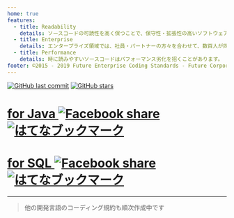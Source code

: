 ```yaml
---
home: true
features:
  - title: Readability
    details: ソースコードの可読性を高く保つことで、保守性・拡張性の高いソフトウェアを作ることができます。 しかし、可読性の指標は複数あり、デベロッパーごとに判断がブレ、それぞれのスタイルで記述すると、ソフトウェア全体で見たときの可読性が下がってしまいます。 本コーディング規約は、コーディング時の判断のブレを防ぎます。
  - title: Enterprise
    details: エンタープライズ領域では、社員・パートナーの方々を合わせて、数百人が同時に開発することも珍しくありません。 ちょっとした悩み、失敗も、人数が集まれば大変なコスト・リスクになります。 誰もが引っかかる落とし穴、悩みの種をあらかじめ排除します。
  - title: Performance
    details: 時に読みやすいソースコードはパフォーマンス劣化を招くことがあります。 しかし、常にパフォーマンスを優先したソースコードは人間の読めないソースコードになりがちです。 今、書こうとしているソースコードが、どの程度のパフォーマンスになるのか、指標を示すことで、ソフトウェア開発プロジェクトごとに最適なソースコードを選択することができます。
footer: ©2015 - 2019 Future Enterprise Coding Standards - Future Corporation
---
```


[![GitHub last commit](https://img.shields.io/github/last-commit/future-architect/coding-standards.svg)](https://github.com/future-architect/coding-standards)
[![GitHub stars](https://img.shields.io/github/stars/future-architect/coding-standards.svg?style=social&label=Stars&logo=github)](https://github.com/future-architect/coding-standards/stargazers)

# [for Java ![Facebook share](https://img.shields.io/badge/dynamic/json.svg?label=Facebook&url=https://graph.facebook.com/?id=https%3A%2F%2Ffuture-architect.github.io%2Fcoding-standards%2Fdocuments%2FforJava%2FJava%25E3%2582%25B3%25E3%2583%25BC%25E3%2583%2587%25E3%2582%25A3%25E3%2583%25B3%25E3%2582%25B0%25E8%25A6%258F%25E7%25B4%2584.html&query=$.share.share_count&prefix=share+&colorB=4267b2&maxAge=3600) ![はてなブックマーク](https://img.shields.io/badge/dynamic/json.svg?label=はてなブックマーク&suffix=+users&query=$.count&url=http://b.hatena.ne.jp/entry/jsonlite/https%3A%2F%2Ffuture-architect.github.io%2Fcoding-standards%2Fdocuments%2FforJava%2FJava%25E3%2582%25B3%25E3%2583%25BC%25E3%2583%2587%25E3%2582%25A3%25E3%2583%25B3%25E3%2582%25B0%25E8%25A6%258F%25E7%25B4%2584.html&colorB=00a4de&maxAge=3600)](./documents/forJava/)

# [for SQL ![Facebook share](https://img.shields.io/badge/dynamic/json.svg?label=Facebook&prefix=share+&query=$.share.share_count&url=https://graph.facebook.com/?id=https%3A%2F%2Ffuture-architect.github.io%2Fcoding-standards%2Fdocuments%2FforSQL%2FSQL%25E3%2582%25B3%25E3%2583%25BC%25E3%2583%2587%25E3%2582%25A3%25E3%2583%25B3%25E3%2582%25B0%25E8%25A6%258F%25E7%25B4%2584%25EF%25BC%2588Oracle%25EF%25BC%2589.html&colorB=4267b2&maxAge=3600) ![はてなブックマーク](https://img.shields.io/badge/dynamic/json.svg?label=はてなブックマーク&suffix=+users&query=$.count&url=http://b.hatena.ne.jp/entry/jsonlite/https%3A%2F%2Ffuture-architect.github.io%2Fcoding-standards%2Fdocuments%2FforSQL%2FSQL%25E3%2582%25B3%25E3%2583%25BC%25E3%2583%2587%25E3%2582%25A3%25E3%2583%25B3%25E3%2582%25B0%25E8%25A6%258F%25E7%25B4%2584%25EF%25BC%2588Oracle%25EF%25BC%2589.html&colorB=00a4de&maxAge=3600)](./documents/forSQL/)

---

> 他の開発言語のコーディング規約も順次作成中です

